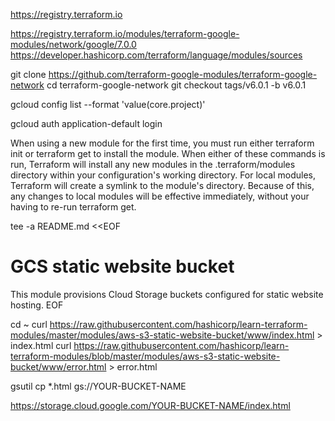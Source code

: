 https://registry.terraform.io

https://registry.terraform.io/modules/terraform-google-modules/network/google/7.0.0
https://developer.hashicorp.com/terraform/language/modules/sources

git clone https://github.com/terraform-google-modules/terraform-google-network
cd terraform-google-network
git checkout tags/v6.0.1 -b v6.0.1

gcloud config list --format 'value(core.project)'

gcloud auth application-default login


When using a new module for the first time, you must run either terraform init or terraform get to install the module. When either of these commands is run, Terraform will install any new modules in the .terraform/modules directory within your configuration's working directory. For local modules, Terraform will create a symlink to the module's directory. Because of this, any changes to local modules will be effective immediately, without your having to re-run terraform get.

tee -a README.md <<EOF
# GCS static website bucket
This module provisions Cloud Storage buckets configured for static website hosting.
EOF


cd ~
curl https://raw.githubusercontent.com/hashicorp/learn-terraform-modules/master/modules/aws-s3-static-website-bucket/www/index.html > index.html
curl https://raw.githubusercontent.com/hashicorp/learn-terraform-modules/blob/master/modules/aws-s3-static-website-bucket/www/error.html > error.html

gsutil cp *.html gs://YOUR-BUCKET-NAME

https://storage.cloud.google.com/YOUR-BUCKET-NAME/index.html